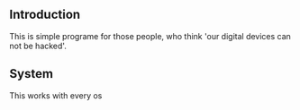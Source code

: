 ## Introduction
This is simple programe for those people, who think 'our digital devices can not be hacked'.
## System
This works with every os 

